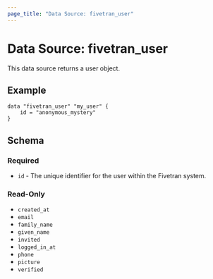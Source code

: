 ```yaml
---
page_title: "Data Source: fivetran_user"
---
```


# Data Source: fivetran_user

This data source returns a user object.

## Example

```hcl
data "fivetran_user" "my_user" {
    id = "anonymous_mystery"
}
```

## Schema

### Required

- `id` - The unique identifier for the user within the Fivetran system.

### Read-Only

- `created_at` 
- `email` 
- `family_name` 
- `given_name` 
- `invited` 
- `logged_in_at` 
- `phone` 
- `picture` 
- `verified` 
